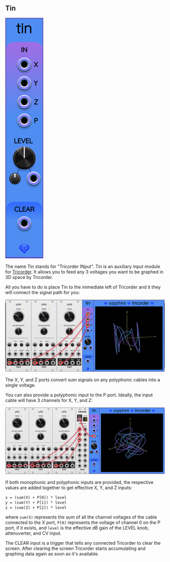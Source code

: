 ## Tin

![Tin](images/tin.png)

The name Tin stands for "Tricorder INput". Tin is an auxiliary input module for [Tricorder](Tricorder.md).
It allows you to feed any 3 voltages you want to be graphed in 3D space by Tricorder.

All you have to do is place Tin to the immediate left of Tricorder and it they will connect
the signal path for you:

![Tin and Tricorder](images/tin_tricorder.png)

The X, Y, and Z ports convert sum signals on any polyphonic cables into a single voltage.

You can also provide a polyphonic input to the P port. Ideally, the input cable will have 3 channels for X, Y, and Z:

![Tin with polyphonic input](images/tin_tricorder_polyphonic.png)

If both monophonic and polyphonic inputs are provided, the respective values are added together to get effective X, Y, and Z inputs:

```
x = (sum(X) + P[0]) * level
y = (sum(Y) + P[1]) * level
z = (sum(Z) + P[2]) * level
```

where `sum(X)` represents the sum of all the channel voltages of the cable connected to the X port, `P[0]` represents the voltage of channel 0 on the P port, if it exists, and `level` is the effective dB gain of the LEVEL knob, attenuverter, and CV input.

The CLEAR input is a trigger that tells any connected Tricorder to clear the screen. After clearing the screen Tricorder starts accumulating and graphing data again as soon as it's available.
